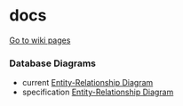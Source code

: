 # docs

[Go to wiki pages](https://github.com/codemeistre/docs/wiki)


### Database Diagrams

- current [Entity-Relationship Diagram](./database.er-diagram.html)
- specification [Entity-Relationship Diagram](./database_spec.er-diagram.html)

